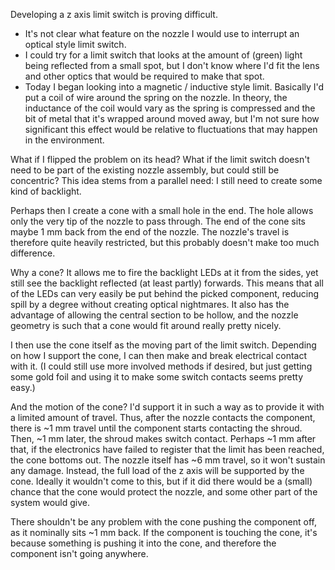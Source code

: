 Developing a z axis limit switch is proving difficult.

- It's not clear what feature on the nozzle I would use to interrupt an optical style limit switch.
- I could try for a limit switch that looks at the amount of (green) light being reflected from a small spot, but I don't know where I'd fit the lens and other optics that would be required to make that spot.
- Today I began looking into a magnetic / inductive style limit. Basically I'd put a coil of wire around the spring on the nozzle. In theory, the inductance of the coil would vary as the spring is compressed and the bit of metal that it's wrapped around moved away, but I'm not sure how significant this effect would be relative to fluctuations that may happen in the environment.

What if I flipped the problem on its head? What if the limit switch doesn't need to be part of the existing nozzle assembly, but could still be concentric? This idea stems from a parallel need: I still need to create some kind of backlight.

Perhaps then I create a cone with a small hole in the end. The hole allows only the very tip of the nozzle to pass through. The end of the cone sits maybe 1 mm back from the end of the nozzle. The nozzle's travel is therefore quite heavily restricted, but this probably doesn't make too much difference.

Why a cone? It allows me to fire the backlight LEDs at it from the sides, yet still see the backlight reflected (at least partly) forwards. This means that all of the LEDs can very easily be put behind the picked component, reducing spill by a degree without creating optical nightmares. It also has the advantage of allowing the central section to be hollow, and the nozzle geometry is such that a cone would fit around really pretty nicely.

I then use the cone itself as the moving part of the limit switch. Depending on how I support the cone, I can then make and break electrical contact with it. (I could still use more involved methods if desired, but just getting some gold foil and using it to make some switch contacts seems pretty easy.)

And the motion of the cone? I'd support it in such a way as to provide it with a limited amount of travel. Thus, after the nozzle contacts the component, there is ~1 mm travel until the component starts contacting the shroud. Then, ~1 mm later, the shroud makes switch contact. Perhaps ~1 mm after that, if the electronics have failed to register that the limit has been reached, the cone bottoms out. The nozzle itself has ~6 mm travel, so it won't sustain any damage. Instead, the full load of the z axis will be supported by the cone. Ideally it wouldn't come to this, but if it did there would be a (small) chance that the cone would protect the nozzle, and some other part of the system would give.

There shouldn't be any problem with the cone pushing the component off, as it nominally sits ~1 mm back. If the component is touching the cone, it's because something is pushing it into the cone, and therefore the component isn't going anywhere.